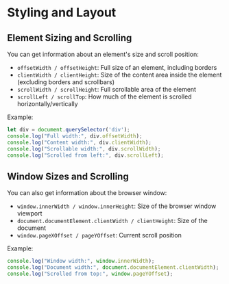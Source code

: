 # Styling and Layout

## Element Sizing and Scrolling

You can get information about an element's size and scroll position:

- `offsetWidth / offsetHeight`: Full size of an element, including borders
- `clientWidth / clientHeight`: Size of the content area inside the element (excluding borders and scrollbars)
- `scrollWidth / scrollHeight`: Full scrollable area of the element
- `scrollLeft / scrollTop`: How much of the element is scrolled horizontally/vertically

Example:
```js
let div = document.querySelector('div');
console.log("Full width:", div.offsetWidth);
console.log("Content width:", div.clientWidth);
console.log("Scrollable width:", div.scrollWidth);
console.log("Scrolled from left:", div.scrollLeft);
```
## Window Sizes and Scrolling

You can also get information about the browser window:

- `window.innerWidth / window.innerHeight`: Size of the browser window viewport
- `document.documentElement.clientWidth / clientHeight`: Size of the document
- `window.pageXOffset / pageYOffset`: Current scroll position

Example:
```js
console.log("Window width:", window.innerWidth);
console.log("Document width:", document.documentElement.clientWidth);
console.log("Scrolled from top:", window.pageYOffset);
```